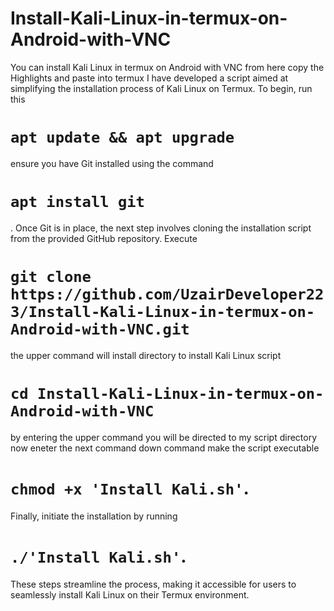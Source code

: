 # Install-Kali-Linux-in-termux-on-Android-with-VNC
You can install Kali Linux in termux on Android with VNC from here
copy the Highlights and paste into termux
I have developed a script aimed at simplifying the installation process of Kali Linux on Termux. To begin, 
run this 
# `apt update && apt upgrade`
ensure you have Git installed using the command 
# `apt install git`
. Once Git is in place, the next step involves cloning the installation script from the provided GitHub repository. Execute 
# `git clone https://github.com/UzairDeveloper223/Install-Kali-Linux-in-termux-on-Android-with-VNC.git`
the upper command will install directory to install Kali Linux script 
# `cd Install-Kali-Linux-in-termux-on-Android-with-VNC`
by entering the upper command you will be directed to my script directory
now eneter the next command
down command make the script executable
# `chmod +x 'Install Kali.sh'`.
Finally, initiate the installation by running 
# `./'Install Kali.sh'`.
These steps streamline the process, making it accessible for users to seamlessly install Kali Linux on their Termux environment.

